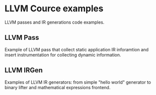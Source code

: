 # LLVM Cource examples
LLVM passes and IR generations code examples.

## LLVM Pass
Example of LLVM pass that collect static application IR inforamtion and insert instrumentation for collecting dynamic information.

## LLVM IRGen
Examples of LLVM IR generators: from simple "hello world" generator to binary lifter and mathematical expressions frontend.